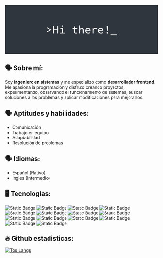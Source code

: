 <img src="./portada.png">

## 🗣️ Sobre mí:

Soy **ingeniero en sistemas** y me especializo como **desarrollador frontend**. 
Me apasiona la programación y disfruto creando proyectos, experimentando, observando el funcionamiento de sistemas, buscar soluciones a los problemas y aplicar modificaciones para mejorarlos.

## 🗣️ Aptitudes y habilidades:
- Comunicación
- Trabajo en equipo
- Adaptabilidad
- Resolución de problemas

## 🗣️ Idiomas:
- Español (Nativo)
- Ingles (Intermedio)

## 🖥️ Tecnologias:

![Static Badge](https://img.shields.io/badge/csharp-30363D?style=for-the-badge&logo=csharp)
![Static Badge](https://img.shields.io/badge/.net-30363D?style=for-the-badge&logo=dotnet)
![Static Badge](https://img.shields.io/badge/asp.net-30363D?style=for-the-badge&logo=)
![Static Badge](https://img.shields.io/badge/angular-30363D?style=for-the-badge&logo=angular)
![Static Badge](https://img.shields.io/badge/javascript-30363D?style=for-the-badge&logo=javascript)
![Static Badge](https://img.shields.io/badge/typescript-30363D?style=for-the-badge&logo=typescript)
![Static Badge](https://img.shields.io/badge/html-30363D?style=for-the-badge&logo=html5)
![Static Badge](https://img.shields.io/badge/css-30363D?style=for-the-badge&logo=css3)
![Static Badge](https://img.shields.io/badge/bootstrap-30363D?style=for-the-badge&logo=bootstrap)
![Static Badge](https://img.shields.io/badge/mysql-30363D?style=for-the-badge&logo=mysql)
![Static Badge](https://img.shields.io/badge/postgresql-30363D?style=for-the-badge&logo=postgresql)
![Static Badge](https://img.shields.io/badge/git-30363D?style=for-the-badge&logo=git)
![Static Badge](https://img.shields.io/badge/github-30363D?style=for-the-badge&logo=github)
![Static Badge](https://img.shields.io/badge/gitlab-30363D?style=for-the-badge&logo=gitlab)

## 🔥 Github estadisticas:

[![Top Langs](https://github-readme-stats.vercel.app/api/top-langs/?username=sonnymayta&layout=compact&theme=github_dark_dimmed&custom_title=Lenguajes%20más%20utilizados&card_width=450)](https://github.com/anuraghazra/github-readme-stats)





